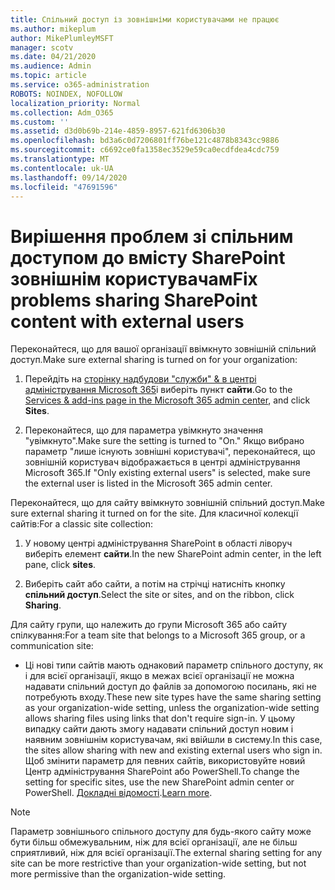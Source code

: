 ```yaml
---
title: Спільний доступ із зовнішніми користувачами не працює
ms.author: mikeplum
author: MikePlumleyMSFT
manager: scotv
ms.date: 04/21/2020
ms.audience: Admin
ms.topic: article
ms.service: o365-administration
ROBOTS: NOINDEX, NOFOLLOW
localization_priority: Normal
ms.collection: Adm_O365
ms.custom: ''
ms.assetid: d3d0b69b-214e-4859-8957-621fd6306b30
ms.openlocfilehash: bd3a6c0d7206801ff76be121c4878b8343cc9886
ms.sourcegitcommit: c6692ce0fa1358ec3529e59ca0ecdfdea4cdc759
ms.translationtype: MT
ms.contentlocale: uk-UA
ms.lasthandoff: 09/14/2020
ms.locfileid: "47691596"
---
```

# <a name="fix-problems-sharing-sharepoint-content-with-external-users"></a><span data-ttu-id="38f7b-102">Вирішення проблем зі спільним доступом до вмісту SharePoint зовнішнім користувачам</span><span class="sxs-lookup"><span data-stu-id="38f7b-102">Fix problems sharing SharePoint content with external users</span></span>

<span data-ttu-id="38f7b-103">Переконайтеся, що для вашої організації ввімкнуто зовнішній спільний доступ.</span><span class="sxs-lookup"><span data-stu-id="38f7b-103">Make sure external sharing is turned on for your organization:</span></span>
  
1. <span data-ttu-id="38f7b-104">Перейдіть на [сторінку надбудови "служби" &amp; в центрі адміністрування Microsoft 365](https://portal.office.com/adminportal/home#/Settings/ServicesAndAddIns)і виберіть пункт **сайти**.</span><span class="sxs-lookup"><span data-stu-id="38f7b-104">Go to the [Services &amp; add-ins page in the Microsoft 365 admin center](https://portal.office.com/adminportal/home#/Settings/ServicesAndAddIns), and click **Sites**.</span></span>
    
2. <span data-ttu-id="38f7b-105">Переконайтеся, що для параметра увімкнуто значення "увімкнуто".</span><span class="sxs-lookup"><span data-stu-id="38f7b-105">Make sure the setting is turned to "On."</span></span> <span data-ttu-id="38f7b-106">Якщо вибрано параметр "лише існують зовнішні користувачі", переконайтеся, що зовнішній користувач відображається в центрі адміністрування Microsoft 365.</span><span class="sxs-lookup"><span data-stu-id="38f7b-106">If "Only existing external users" is selected, make sure the external user is listed in the Microsoft 365 admin center.</span></span>
    
<span data-ttu-id="38f7b-107">Переконайтеся, що для сайту ввімкнуто зовнішній спільний доступ.</span><span class="sxs-lookup"><span data-stu-id="38f7b-107">Make sure external sharing it turned on for the site.</span></span> <span data-ttu-id="38f7b-108">Для класичної колекції сайтів:</span><span class="sxs-lookup"><span data-stu-id="38f7b-108">For a classic site collection:</span></span>
  
1. <span data-ttu-id="38f7b-109">У новому центрі адміністрування SharePoint в області ліворуч виберіть елемент **сайти**.</span><span class="sxs-lookup"><span data-stu-id="38f7b-109">In the new SharePoint admin center, in the left pane, click **sites**.</span></span>
    
2. <span data-ttu-id="38f7b-110">Виберіть сайт або сайти, а потім на стрічці натисніть кнопку **спільний доступ**.</span><span class="sxs-lookup"><span data-stu-id="38f7b-110">Select the site or sites, and on the ribbon, click **Sharing**.</span></span>
    
<span data-ttu-id="38f7b-111">Для сайту групи, що належить до групи Microsoft 365 або сайту спілкування:</span><span class="sxs-lookup"><span data-stu-id="38f7b-111">For a team site that belongs to a Microsoft 365 group, or a communication site:</span></span>
  
- <span data-ttu-id="38f7b-112">Ці нові типи сайтів мають однаковий параметр спільного доступу, як і для всієї організації, якщо в межах всієї організації не можна надавати спільний доступ до файлів за допомогою посилань, які не потребують входу.</span><span class="sxs-lookup"><span data-stu-id="38f7b-112">These new site types have the same sharing setting as your organization-wide setting, unless the organization-wide setting allows sharing files using links that don't require sign-in.</span></span> <span data-ttu-id="38f7b-113">У цьому випадку сайти дають змогу надавати спільний доступ новим і наявним зовнішнім користувачам, які ввійшли в систему.</span><span class="sxs-lookup"><span data-stu-id="38f7b-113">In this case, the sites allow sharing with new and existing external users who sign in.</span></span> <span data-ttu-id="38f7b-114">Щоб змінити параметр для певних сайтів, використовуйте новий Центр адміністрування SharePoint або PowerShell.</span><span class="sxs-lookup"><span data-stu-id="38f7b-114">To change the setting for specific sites, use the new SharePoint admin center or PowerShell.</span></span> <span data-ttu-id="38f7b-115">[Докладні відомості](https://go.microsoft.com/fwlink/?linkid=871863).</span><span class="sxs-lookup"><span data-stu-id="38f7b-115">[Learn more](https://go.microsoft.com/fwlink/?linkid=871863).</span></span>
    
> [!NOTE]
> <span data-ttu-id="38f7b-116">Параметр зовнішнього спільного доступу для будь-якого сайту може бути більш обмежувальним, ніж для всієї організації, але не більш сприятливий, ніж для всієї організації.</span><span class="sxs-lookup"><span data-stu-id="38f7b-116">The external sharing setting for any site can be more restrictive than your organization-wide setting, but not more permissive than the organization-wide setting.</span></span> 
  


